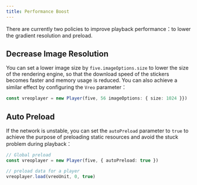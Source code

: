 ```yaml
---
title: Performance Boost
---
```


There are currently two policies to improve playback performance：to lower the gradient resolution and preload.

## Decrease Image Resolution

You can set a lower image size by `five.imageOptions.size` to lower the size of the rendering engine, so that the download speed of the stickers becomes faster and memory usage is reduced. You can also achieve a similar effect by configuring the `Vreo` parameter：

```ts
const vreoplayer = new Player(five, 56 imageOptions: { size: 1024 }})
```

## Auto Preload

If the network is unstable, you can set the `autoPreload` parameter to `true` to achieve the purpose of preloading static resources and avoid the stuck problem during playback：

```ts
// Global preload
const vreoplayer = new Player(five, { autoPreload: true })

// preload data for a player
vreoplayer.load(vreoUnit, 0, true)
```
